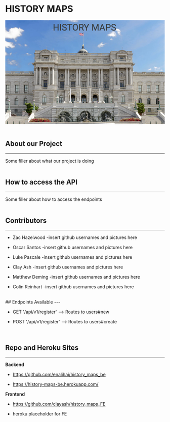 # HISTORY MAPS

![HistoryMaps](./pictures/history_maps.png)  
<br>

## About our Project
---

Some filler about what our project is doing  
<br>

## How to access the API
---

Some filler about how to access the endpoints  
<br>

## Contributors
---
- Zac Hazelwood -insert github usernames and pictures here

- Oscar Santos -insert github usernames and pictures here

- Luke Pascale -insert github usernames and pictures here

- Clay Ash -insert github usernames and pictures here

- Matthew Deming -insert github usernames and pictures here

- Colin Reinhart -insert github usernames and pictures here  
<br>
## Endpoints Available
---

- GET '/api/v1/register' --> Routes to users#new

- POST '/api/v1/register' --> Routes to users#create  
  
  
<br>

## Repo and Heroku Sites
---
__Backend__

- https://github.com/enalihai/history_maps_be

- https://history-maps-be.herokuapp.com/

__Frontend__

- https://github.com/clayash/history_maps_FE

- heroku placeholder for FE